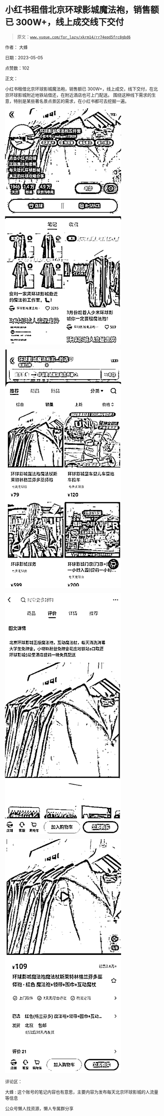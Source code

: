 # 小红书租借北京环球影城魔法袍，销售额已 300W+，线上成交线下交付

> 原文：[`www.yuque.com/for_lazy/xkrm14/rr74eqd5frc8gbd6`](https://www.yuque.com/for_lazy/xkrm14/rr74eqd5frc8gbd6)

作者： 大蜂

日期：2023-05-05

点赞数：102

正文：

小红书租借北京环球影城魔法袍，销售额已 300W+，线上成交，线下交付，在北京环球影城附近地铁站借还，在附近酒店也可上门配送。 围绕这种线下需求的生意，特别是某些著名景点景区的需求，在小红书都可去挖掘一遍。

![](img/172bd5da8f39e02b4aadf933bf7be87a.png)  

![](img/4c7e8ef88b14bbac9d7ade1eb708bdca.png)  

![](img/62bd4740a255dbe2312c016b7c643c57.png)  

![](img/aa47d144aca9bf5756d4c1f58cf319fb.png)  

评论区：

大蜂 : 这个账号的笔记内容也有意思，主要内容为发布每天北京环球影城的人流量等信息

公众号懒人找资源，懒人专属群分享

